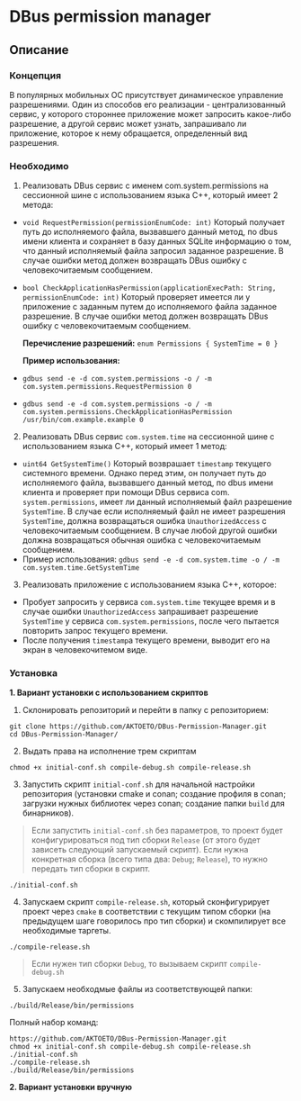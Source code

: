 # DBus permission manager

## Описание
### Концепция
В популярных мобильных ОС присутствует динамическое управление разрешениями. Один из способов его реализации - централизованный
сервис, у которого стороннее приложение может запросить какое-либо разрешение, а другой сервис может узнать, запрашивало ли приложение,
которое к нему обращается, определенный вид разрешения.

### Необходимо

1. Реализовать DBus сервис с именем com.system.permissions на сессионной шине с использованием языка C++, который имеет 2
метода:
- `void RequestPermission(permissionEnumCode: int)`
Который получает путь до исполняемого файла, вызвавшего данный метод, по dbus имени клиента и сохраняет в базу данных SQLite информацию о том, что данный исполняемый файла запросил заданное
разрешение. В случае ошибки метод должен возвращать DBus ошибку с человекочитаемым сообщением.
- `bool CheckApplicationHasPermission(applicationExecPath: String, permissionEnumCode: int)`
Который проверяет имеется ли у приложение с заданным путем до исполняемого файла заданное разрешение. В случае
ошибки метод должен возвращать DBus ошибку с человекочитаемым сообщением.

    **Перечисление разрешений:**
`enum Permissions { SystemTime = 0 }`

    **Пример использования:**
- `gdbus send -e -d com.system.permissions -o / -m com.system.permissions.RequestPermission 0`
- `gdbus send -e -d com.system.permissions -o / -m com.system.permissions.CheckApplicationHasPermission /usr/bin/com.example.example 0`
2. Реализовать DBus сервис `com.system.time` на сессионной шине с использованием языка C++, который имеет 1 метод:
- `uint64 GetSystemTime()`
Который возврашает `timestamp` текущего системного времени. Однако перед этим, он получает путь до исполняемого файла,
вызвавшего данный метод, по dbus имени клиента и проверяет при помощи DBus сервиса com.
`system.permissions`, имеет ли данный исполняемый файл разрешение `SystemTime`. В случае если исполняемый файл не
имеет разрешения `SystemTime`, должна возвращаться ошибка `UnauthorizedAccess` с человекочитаемым сообщением. В
случае любой другой ошибки должна возвращаться обычная ошибка с человекочитаемым сообщением.
- Пример использования:
`gdbus send -e -d com.system.time -o / -m com.system.time.GetSystemTime`
3. Реализовать приложение с использованием языка C++, которое:
- Пробует запросить у сервиса `com.system.time` текущее время и в случае ошибки `UnauthorizedAccess` запрашивает
разрешение `SystemTime` у сервиса `com.system.permissions`, после чего пытается повторить запрос текущего времени.
- После получения `timestamp`a текущего времени, выводит его на экран в человекочитемом виде.

### Установка

**1. Вариант установки с использованием скриптов**

1. Склонировать репозиторий и перейти в папку с репозиторием:
```
git clone https://github.com/AKTOETO/DBus-Permission-Manager.git
cd DBus-Permission-Manager/
```
2. Выдать права на исполнение трем скриптам
```
chmod +x initial-conf.sh compile-debug.sh compile-release.sh 
```
3. Запустить скрипт `initial-conf.sh` для начальной настройки репозитория (установки cmake и conan; создание профиля в conan; загрузки нужных библиотек через conan; создание папки `build` для бинарников). 
> Если запустить `initial-conf.sh` без параметров, то проект будет конфигурироваться под тип сборки `Release` (от этого будет зависеть следующий запускаемый скрипт). Если нужна конкретная сборка (всего типа два: `Debug`; `Release`), то нужно передать тип сборки в скрипт.
```
./initial-conf.sh
```
4. Запускаем скрипт `compile-release.sh`, который сконфигурирует проект через `cmake` в соответствии с текущим типом сборки (на предыдущем шаге говорилось про тип сборки) и скомпилирует все необходимые таргеты.
```
./compile-release.sh
```
> Если нужен тип сборки `Debug`, то вызываем скрипт `compile-debug.sh`
5. Запускаем необходмые файлы из соответствующей папки:
```
./build/Release/bin/permissions
```

Полный набор команд:
```
https://github.com/AKTOETO/DBus-Permission-Manager.git
chmod +x initial-conf.sh compile-debug.sh compile-release.sh 
./initial-conf.sh
./compile-release.sh
./build/Release/bin/permissions
```

**2. Вариант установки вручную**

